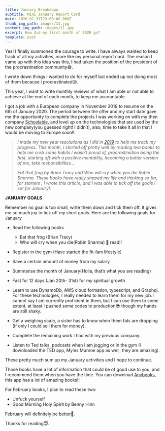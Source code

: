 ```yaml
---
title: January Breakdown
subtitle: Mini January Report Card
date: 2020-01-31T23:00:00.000Z
thumb_img_path: images/11.jpg
content_img_path: images/11.jpg
excerpt: How did my first month of 2020 go?
template: post
---
```

Yes! I finally summoned the courage to write. I have always wanted to keep track of all my activities, more like my personal report card. The reason I came up with this idea was this, I had taken the position of the president of the procrastination community😅.

I wrote down things I wanted to do for myself but ended up not doing most of them because I procrastinated😢.

This year, I want to write monthly reviews of what I am able or not able to achieve at the end of each month, to keep me accountable.

I got a job with a European company in November 2019 to resume on the 6th of January 2020. The period between the offer and my start date gave me the opportunity to complete the projects I was working on with my then company [Schoolable](https://schoolable.co), and level up on the technologies that are used by the new company(you guessed right! I didn’t), also, time to take it all in that I would be moving to Europe soon!!.

> *I made my new year resolutions as I did in [2019](https://docs.google.com/spreadsheets/d/1LU16hvaKja8ke6UNGmDALHHEKZv3tQDptEBuZ5U-QAo/edit?usp=sharing) to help me track my progress. This month, I started off pretty well by reading two books to help me curb some habits I wasn’t proud of, procrastination being the first, starting off with a positive mentatlity, becoming a better version of me, take responsiblities…*
>
> *Eat that frog by Brian Tracy and Who will cry when you die Robin Sharma. These books have really shaped my life and thinking so far, for starters , I wrote this article, and I was able to tick off the goals I set for January!.*

**JANUARY GOALS**

Remember no goal is too small, write them down and tick them off. It gives me so much joy to tick off my short goals. Here are the following goals for January

* Read the following books

  * Eat that frog (Brian Tracy)
  * Who will cry when you die(Robin Sharma) 🥰 read!!
* Register in the gym (Have started the fit-fam lifestyle)
* Save a certain amount of money from my salary
* Summarise the month of January(Holla, that’s what you are reading)
* Fast for 12 days (Jan 20th- 31st) for my spiritual growth
* Learn to use DynamoDb, AWS cloud formation, typescript, and Graphql. For these technologies, I really needed to learn them for my new job. I cannot say I am currently proficient in them, but I can use them to some extent, at least I pushed some codes to production😎 though my hands are still shaky.
* Get a weighing scale, a sister has to know when them fats are dropping (If only I could sell them for money).
* Complete the remaining work I had with my previous company.
* Listen to Ted talks, podcasts when I am jogging or in the gym (I downloaded the TED app, Myles Munroe app as well, they are amazing).

These pretty much sum up my January activities and I hope to continue.

Those books have a lot of information that could be of good use to you, and I recommend them when you have the time. You can download [Anybooks](https://www.anybooks.app/download), this app has a lot of amazing books!!

For February books, I plan to read these two:

* Unfuck yourself
* Good Morning Holy Spirit by Benny Hinn

February will definitely be better🥳.

Thanks for reading😇.
